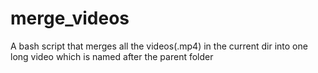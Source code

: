 # merge_videos
A bash script that merges all the videos(.mp4) in the current dir into one long video which is named after the parent folder
